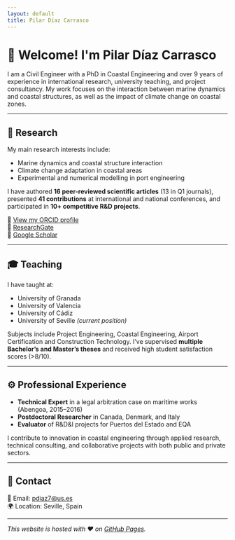 ```yaml
---
layout: default
title: Pilar Díaz Carrasco
---
```


# 👋 Welcome! I'm Pilar Díaz Carrasco

I am a Civil Engineer with a PhD in Coastal Engineering and over 9 years of experience in international research, university teaching, and project consultancy. My work focuses on the interaction between marine dynamics and coastal structures, as well as the impact of climate change on coastal zones.

---

## 🔬 Research

My main research interests include:
- Marine dynamics and coastal structure interaction
- Climate change adaptation in coastal areas
- Experimental and numerical modelling in port engineering

I have authored **16 peer-reviewed scientific articles** (13 in Q1 journals), presented **41 contributions** at international and national conferences, and participated in **10+ competitive R&D projects**.

🔗 [View my ORCID profile](https://orcid.org/0000-0002-9919-6124)  
🔗 [ResearchGate](https://www.researchgate.net/profile/Pilar-Diaz-Carrasco)  
🔗 [Google Scholar](https://scholar.google.com)

---

## 🎓 Teaching

I have taught at:
- University of Granada  
- University of Valencia  
- University of Cádiz  
- University of Seville *(current position)*

Subjects include Project Engineering, Coastal Engineering, Airport Certification and Construction Technology. I’ve supervised **multiple Bachelor’s and Master’s theses** and received high student satisfaction scores (>8/10).

---

## ⚙️ Professional Experience

- **Technical Expert** in a legal arbitration case on maritime works (Abengoa, 2015–2016)
- **Postdoctoral Researcher** in Canada, Denmark, and Italy
- **Evaluator** of R&D&I projects for Puertos del Estado and EQA

I contribute to innovation in coastal engineering through applied research, technical consulting, and collaborative projects with both public and private sectors.

---

## 📩 Contact

📧 Email: [pdiaz7@us.es](mailto:pdiaz7@us.es)  
🌍 Location: Seville, Spain

---

*This website is hosted with ❤️ on [GitHub Pages](https://github.com/pilardc91).*
